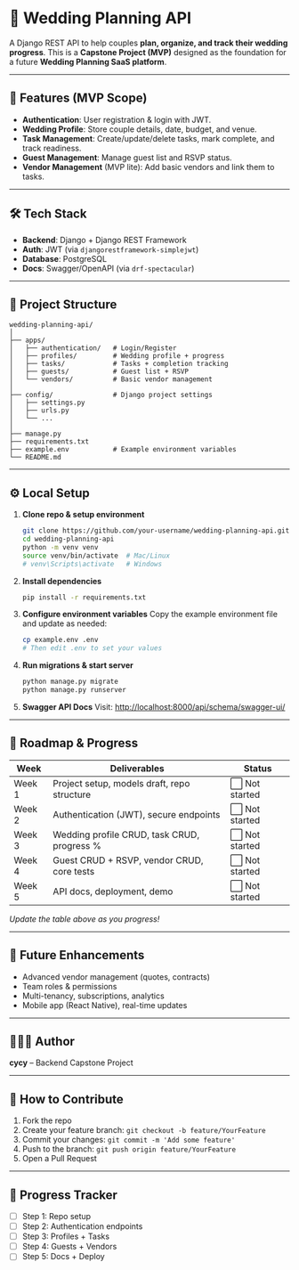 # 💍 Wedding Planning API

A Django REST API to help couples **plan, organize, and track their wedding progress**.
This is a **Capstone Project (MVP)** designed as the foundation for a future **Wedding Planning SaaS platform**.

---

## 🚀 Features (MVP Scope)

- **Authentication**: User registration & login with JWT.
- **Wedding Profile**: Store couple details, date, budget, and venue.
- **Task Management**: Create/update/delete tasks, mark complete, and track readiness.
- **Guest Management**: Manage guest list and RSVP status.
- **Vendor Management** (MVP lite): Add basic vendors and link them to tasks.

---

## 🛠️ Tech Stack

- **Backend**: Django + Django REST Framework
- **Auth**: JWT (via `djangorestframework-simplejwt`)
- **Database**: PostgreSQL
- **Docs**: Swagger/OpenAPI (via `drf-spectacular`)

---

## 📂 Project Structure

````plaintext
wedding-planning-api/
│
├── apps/
│   ├── authentication/   # Login/Register
│   ├── profiles/         # Wedding profile + progress
│   ├── tasks/            # Tasks + completion tracking
│   ├── guests/           # Guest list + RSVP
│   └── vendors/          # Basic vendor management
│
├── config/               # Django project settings
│   ├── settings.py
│   ├── urls.py
│   └── ...
│
├── manage.py
├── requirements.txt
├── example.env           # Example environment variables
└── README.md
````

---

## ⚙️ Local Setup

1. **Clone repo & setup environment**

   ```bash
   git clone https://github.com/your-username/wedding-planning-api.git
   cd wedding-planning-api
   python -m venv venv
   source venv/bin/activate  # Mac/Linux
   # venv\Scripts\activate   # Windows
   ```

2. **Install dependencies**

   ```bash
   pip install -r requirements.txt
   ```

3. **Configure environment variables**
   Copy the example environment file and update as needed:

   ```bash
   cp example.env .env
   # Then edit .env to set your values
   ```

4. **Run migrations & start server**

   ```bash
   python manage.py migrate
   python manage.py runserver
   ```

5. **Swagger API Docs**
   Visit: [http://localhost:8000/api/schema/swagger-ui/](http://localhost:8000/api/schema/swagger-ui/)

---

## 📅 Roadmap & Progress

| **Week** | **Deliverables**                                         | **Status**        |
|----------|----------------------------------------------------------|-------------------|
| Week 1   | Project setup, models draft, repo structure              | ⬜ Not started    |
| Week 2   | Authentication (JWT), secure endpoints                   | ⬜ Not started    |
| Week 3   | Wedding profile CRUD, task CRUD, progress %              | ⬜ Not started    |
| Week 4   | Guest CRUD + RSVP, vendor CRUD, core tests               | ⬜ Not started    |
| Week 5   | API docs, deployment, demo                               | ⬜ Not started    |

*Update the table above as you progress!*

---

## 🌱 Future Enhancements

- Advanced vendor management (quotes, contracts)
- Team roles & permissions
- Multi-tenancy, subscriptions, analytics
- Mobile app (React Native), real-time updates

---

## 👩🏽‍💻 Author

**cycy** – Backend Capstone Project

---

## 📝 How to Contribute

1. Fork the repo
2. Create your feature branch:
   `git checkout -b feature/YourFeature`
3. Commit your changes:
   `git commit -m 'Add some feature'`
4. Push to the branch:
   `git push origin feature/YourFeature`
5. Open a Pull Request

---

## 📌 Progress Tracker

- [ ] Step 1: Repo setup
- [ ] Step 2: Authentication endpoints
- [ ] Step 3: Profiles + Tasks
- [ ] Step 4: Guests + Vendors
- [ ] Step 5: Docs + Deploy
````
